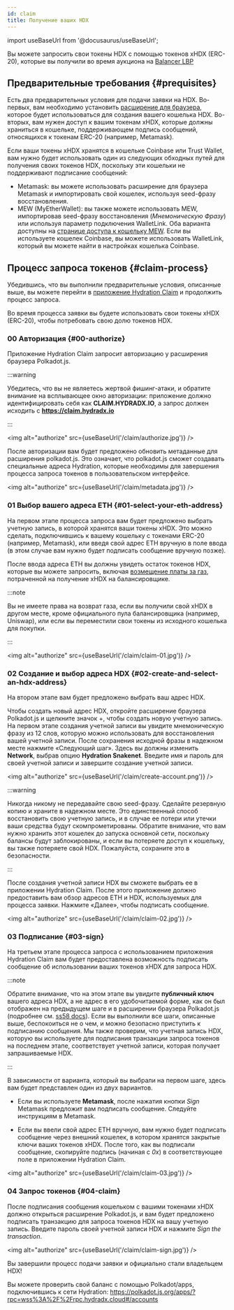 ```yaml
---
id: claim
title: Получение ваших HDX
---
```


import useBaseUrl from '@docusaurus/useBaseUrl';

Вы можете запросить свои токены HDX с помощью токенов xHDX (ERC-20), которые вы получили во время аукциона на [Balancer LBP](https://hydradx.substack.com/p/lbp-announcement)

## Предварительные требования {#prequisites}

Есть два предварительных условия для подачи заявки на HDX. Во-первых, вам необходимо установить [ расширение для браузера](https://polkadot.js.org/extension/), которое будет использоваться для создания вашего кошелька HDX. Во-вторых, вам нужен доступ к вашим токенам xHDX, которые должны храниться в кошельке, поддерживающем подпись сообщений, относящихся к токенам ERC-20 (например, Metamask).

Если ваши токены xHDX хранятся в кошельке Coinbase или Trust Wallet, вам нужно будет использовать один из следующих обходных путей для получения своих токенов HDX, поскольку эти кошельки не поддерживают подписание сообщений:
* Metamask: вы можете использовать расширение для браузера Metamask и импортировать свой кошелек, используя seed-фразу восстановления.
* MEW (MyEtherWallet): вы также можете использовать MEW, импортировав seed-фразу восстановления (*Мнемоническую Фразу*) или используя параметр подключения WalletLink. Оба варианта доступны на [странице доступа к кошельку MEW](https://www.myetherwallet.com/access-my-wallet). Если вы используете кошелек Coinbase, вы можете использовать WalletLink, который вы можете найти в настройках кошелька Coinbase.

## Процесс запроса токенов {#claim-process}

Убедившись, что вы выполнили предварительные условия, описанные выше, вы можете перейти в [приложение Hydration Claim](https://claim.hydradx.io) и продолжить процесс запроса.

Во время процесса заявки вы будете использовать свои токены xHDX (ERC-20), чтобы потребовать свою долю токенов HDX.

### 00 Авторизация {#00-authorize}

Приложение Hydration Claim запросит авторизацию у расширения браузера Polkadot.js.

:::warning

Убедитесь, что вы не являетесь жертвой фишинг-атаки, и обратите внимание на всплывающее окно авторизации: приложение должно идентифицировать себя как **CLAIM.HYDRADX.IO**, а запрос должен исходить с **https://claim.hydradx.io**

:::

<img alt="authorize" src={useBaseUrl('/claim/authorize.jpg')} />

После авторизации вам будет предложено обновить метаданные для расширения polkadot.js. Это означает, что polkadot.js сможет создавать специальные адреса Hydration, которые необходимы для завершения процесса запроса токенов в пользовательском интерфейсе.

<img alt="authorize" src={useBaseUrl('/claim/metadata.jpg')} />

### 01 Выбор вашего адреса ETH {#01-select-your-eth-address}

На первом этапе процесса запроса вам будет предложено выбрать учетную запись, в которой хранятся ваши токены xHDX. Это можно сделать, подключившись к вашему кошельку с токенами ERC-20 (например, Metamask), или введя свой адрес ETH вручную в поле ввода (в этом случае вам нужно будет подписать сообщение вручную позже).

После ввода адреса ETH вы должны увидеть остаток токенов HDX, которые вы можете запросить, включая [возмещение платы за газ](https://hydradx.substack.com/p/first-governance-vote), потраченной на получение xHDX на балансировщике.

:::note

Вы не имеете права на возврат газа, если вы получили свой xHDX в другом месте, кроме официального пула балансировщика (например, Uniswap), или если вы переместили свои токены из исходного кошелька для покупки.

:::

<img alt="authorize" src={useBaseUrl('/claim/claim-01.jpg')} />

### 02 Создание и выбор адреса HDX {#02-create-and-select-an-hdx-address}

На втором этапе вам будет предложено выбрать ваш адрес HDX.

Чтобы создать новый адрес HDX, откройте расширение браузера Polkadot.js и щелкните значок +, чтобы создать новую учетную запись. На первом этапе создания учетной записи вы увидите мнемоническую фразу из 12 слов, которую можно использовать для восстановления вашей учетной записи. После сохранения исходной фразы в надежном месте нажмите «Следующий шаг». Здесь вы должны изменить **Network**, выбрав опцию **Hydration Snakenet**. Введите имя и пароль для своей учетной записи и завершите создание учетной записи.

<img alt="authorize" src={useBaseUrl('/claim/create-account.png')} />

:::warning

Никогда никому не передавайте свою seed-фразу. Сделайте резервную копию и храните в надежном месте. Это единственный способ восстановить свою учетную запись, и в случае ее потери или утечки ваши средства будут скомпрометированы. Обратите внимание, что вам нужно хранить этот кошелек до запуска основной сети, поскольку балансы будут заблокированы, и если вы потеряете доступ к кошельку, вы также потеряете свой HDX. Пожалуйста, сохраните это в безопасности.

:::

После создания учетной записи HDX вы сможете выбрать ее в приложении Hydration Claim. После этого приложение должно предоставить вам обзор адресов ETH и HDX, используемых для процесса заявки. Нажмите «Далее», чтобы подписать сообщение.

<img alt="authorize" src={useBaseUrl('/claim/claim-02.jpg')} />

### 03 Подписание {#03-sign}

На третьем этапе процесса запроса с использованием приложения Hydration Claim вам будет предоставлена возможность подписать сообщение об использовании ваших токенов xHDX для запроса HDX.

:::note

Обратите внимание, что на этом этапе вы увидите **публичный ключ** вашего адреса HDX, а не адрес в его удобочитаемой форме, как он был отображен на предыдущем шаге и в расширении браузера Polkadot.js (подробнее см. [ss58 docs](https://polkadot.js.org/docs/keyring/start/ss58)). Если вы выполнили все шаги, описанные выше, беспокоиться не о чем, и можно безопасно приступить к подписанию сообщения. Мы также проверим, что учетная запись HDX, которую вы используете для подписания транзакции запроса токенов на последнем этапе, соответствует учетной записи, которая получает запрашиваемые HDX.

:::

В зависимости от варианта, который вы выбрали на первом шаге, здесь вам будет представлен один из двух вариантов.

* Если вы используете **Metamask**, после нажатия кнопки *Sign* Metamask предложит вам подписать сообщение. Следуйте инструкциям в Metamask.

* Если вы ввели свой адрес ETH вручную, вам нужно будет подписать сообщение через внешний кошелек, в котором хранятся закрытые ключи ваших токенов xHDX. После того, как вы подписали сообщение, скопируйте подпись (начиная с *0x*) в соответствующее поле в приложении Hydration Claim.

<img alt="authorize" src={useBaseUrl('/claim/claim-03.jpg')} />

### 04 Запрос токенов {#04-claim}

После подписания сообщения кошельком с вашими токенами xHDX должно открыться расширение Polkadot.js, и вам будет предложено подписать транзакцию для запроса токенов HDX на вашу учетную запись. Введите пароль своей учетной записи HDX и нажмите *Sign the transaction*.

<img alt="authorize" src={useBaseUrl('/claim/claim-sign.jpg')} />

Вы завершили процесс подачи заявки и официально стали владельцем HDX!

Вы можете проверить свой баланс с помощью Polkadot/apps, подключившись к сети Hydration: https://polkadot.js.org/apps/?rpc=wss%3A%2F%2Frpc.hydradx.cloud#/accounts
